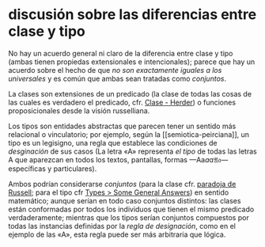 # discusión sobre las diferencias entre clase y tipo
No hay un acuerdo general ni claro de la diferencia entre clase y tipo (ambas tienen propiedas extensionales e intencionales); parece que hay un acuerdo sobre el hecho de que *no son exactamente iguales a los universales* y es común que ambas sean tratadas como *conjuntos*.

La clases son extensiones de un predicado (la clase de todas las cosas de las cuales es verdadero el predicado, cfr. [Clase - Herder](https://encyclopaedia.herdereditorial.com/wiki/Clase_(l%C3%B3gica))) o funciones proposicionales desde la visión russelliana.

Los tipos son entidades abstractas que parecen tener un sentido más relacional o vinculatorio; por ejemplo, según la [[semiotica-peirciana]], un tipo es un legisigno, una regla que establece las condiciones de *desginación* de sus casos (La letra «A» representa *el tipo* de todas las letras A que aparezcan en todos los textos, pantallas, formas —Aa*a*ɑ𝔄𝔞— específicas y particulares).

Ambos podrían considerarse *conjuntos* (para la clase cfr. [paradoja de Russell](https://encyclopaedia.herdereditorial.com/wiki/Paradoja_de_Russell); para el tipo cfr [Types > Some General Answers](https://plato.stanford.edu/entries/types-tokens/#SomeGenAs)) en sentido matemático; aunque serían en todo caso conjuntos distintos: las clases están conformadas por todos los individuos que tienen el mismo predicado verdaderamente; mientras que los tipos serían conjuntos compuestos por todas las instancias definidas por la *regla de designación*, como en el ejemplo de las «A», esta regla puede ser más arbitraria que lógica.
